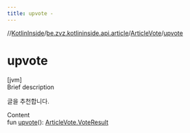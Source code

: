 ```yaml
---
title: upvote -
---
```

//[KotlinInside](../../index.md)/[be.zvz.kotlininside.api.article](../index.md)/[ArticleVote](index.md)/[upvote](upvote.md)



# upvote  
[jvm]  
Brief description  


글을 추천합니다.

  
Content  
fun [upvote](upvote.md)(): [ArticleVote.VoteResult](-vote-result/index.md)  



